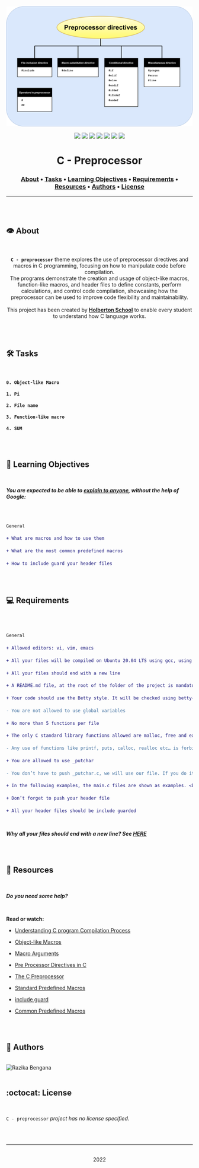 <div align="center">
<br>

![Preprocessor.png](README-image/preprocessor.png)

</div>


<p align="center">
<img src="https://img.shields.io/badge/-C-yellow">
<img src="https://img.shields.io/badge/-Linux-lightgrey">
<img src="https://img.shields.io/badge/-WSL-brown">
<img src="https://img.shields.io/badge/-Ubuntu%2020.04.4%20LTS-orange">
<img src="https://img.shields.io/badge/-JetBrains-blue">
<img src="https://img.shields.io/badge/-Holberton%20School-red">
<img src="https://img.shields.io/badge/License-not%20specified-brightgreen">
</p>


<h1 align="center"> C - Preprocessor </h1>


<h3 align="center">
<a href="https://github.com/RazikaBengana/holbertonschool-low_level_programming/tree/main/preprocessor#eye-about">About</a> •
<a href="https://github.com/RazikaBengana/holbertonschool-low_level_programming/tree/main/preprocessor#hammer_and_wrench-tasks">Tasks</a> •
<a href="https://github.com/RazikaBengana/holbertonschool-low_level_programming/tree/main/preprocessor#memo-learning-objectives">Learning Objectives</a> •
<a href="https://github.com/RazikaBengana/holbertonschool-low_level_programming/tree/main/preprocessor#computer-requirements">Requirements</a> •
<a href="https://github.com/RazikaBengana/holbertonschool-low_level_programming/tree/main/preprocessor#mag_right-resources">Resources</a> •
<a href="https://github.com/RazikaBengana/holbertonschool-low_level_programming/tree/main/preprocessor#bust_in_silhouette-authors">Authors</a> •
<a href="https://github.com/RazikaBengana/holbertonschool-low_level_programming/tree/main/preprocessor#octocat-license">License</a>
</h3>

---

<!-- ------------------------------------------------------------------------------------------------- -->

<br>
<br>

## :eye: About

<br>

<div align="center">

**`C - preprocessor`** theme explores the use of preprocessor directives and macros in C programming, focusing on how to manipulate code before compilation.
<br>
The programs demonstrate the creation and usage of object-like macros, function-like macros, and header files to define constants, perform calculations, and control code compilation, showcasing how the preprocessor can be used to improve code flexibility and maintainability.
<br>
<br>
This project has been created by **[Holberton School](https://www.holbertonschool.com/about-holberton)** to enable every student to understand how C language works.

</div>

<br>
<br>

<!-- ------------------------------------------------------------------------------------------------- -->

## :hammer_and_wrench: Tasks

<br>

**`0. Object-like Macro`**

**`1. Pi`**

**`2. File name`**

**`3. Function-like macro`**

**`4. SUM`**

<br>
<br>

<!-- ------------------------------------------------------------------------------------------------- -->

## :memo: Learning Objectives

<br>

**_You are expected to be able to [explain to anyone](https://fs.blog/feynman-learning-technique/), without the help of Google:_**

<br>

```diff

General

+ What are macros and how to use them

+ What are the most common predefined macros

+ How to include guard your header files

```

<br>
<br>

<!-- ------------------------------------------------------------------------------------------------- -->

## :computer: Requirements

<br>

```diff

General

+ Allowed editors: vi, vim, emacs

+ All your files will be compiled on Ubuntu 20.04 LTS using gcc, using the options -Wall -Werror -Wextra -pedantic -std=gnu89

+ All your files should end with a new line

+ A README.md file, at the root of the folder of the project is mandatory

+ Your code should use the Betty style. It will be checked using betty-style.pl and betty-doc.pl

- You are not allowed to use global variables

+ No more than 5 functions per file

+ The only C standard library functions allowed are malloc, free and exit

- Any use of functions like printf, puts, calloc, realloc etc… is forbidden

+ You are allowed to use _putchar

- You don’t have to push _putchar.c, we will use our file. If you do it won’t be taken into account

+ In the following examples, the main.c files are shown as examples. <br> You can use them to test your functions, but you don’t have to push them to your repo (if you do we won’t take them into account). <br> We will use our own main.c files at compilation. <br> Our main.c files might be different from the one shown in the examples

+ Don’t forget to push your header file

+ All your header files should be include guarded

```

<br>

**_Why all your files should end with a new line? See [HERE](https://unix.stackexchange.com/questions/18743/whats-the-point-in-adding-a-new-line-to-the-end-of-a-file/18789)_**

<br>
<br>

<!-- ------------------------------------------------------------------------------------------------- -->

## :mag_right: Resources

<br>

**_Do you need some help?_**

<br>

**Read or watch:**

* [Understanding C program Compilation Process](https://www.youtube.com/watch?v=VDslRumKvRA)

* [Object-like Macros](https://gcc.gnu.org/onlinedocs/gcc-5.1.0/cpp/Object-like-Macros.html#Object-like-Macros)

* [Macro Arguments](https://gcc.gnu.org/onlinedocs/gcc-5.1.0/cpp/Macro-Arguments.html#Macro-Arguments)

* [Pre Processor Directives in C](https://www.youtube.com/watch?v=X6HiYbY3Uak)

* [The C Preprocessor](https://www.cprogramming.com/tutorial/cpreprocessor.html)

* [Standard Predefined Macros](https://gcc.gnu.org/onlinedocs/gcc-5.1.0/cpp/Standard-Predefined-Macros.html#Standard-Predefined-Macros)

* [include guard](https://en.wikipedia.org/wiki/Include_guard)

* [Common Predefined Macros](https://gcc.gnu.org/onlinedocs/gcc-5.1.0/cpp/Common-Predefined-Macros.html#Common-Predefined-Macros)

<br>
<br>

<!-- ------------------------------------------------------------------------------------------------- -->

## :bust_in_silhouette: Authors

<br>

<img src="https://img.shields.io/badge/Razika%20Bengana-darkblue" alt="Razika Bengana" width="120">

<br>
<br>

<!-- ------------------------------------------------------------------------------------------------- -->

## :octocat: License

<br>

```C - preprocessor``` _project has no license specified._

<br>
<br>

---

<p align="center"><br>2022</p>